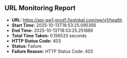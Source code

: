 ## URL Monitoring Report

- **URL:** https://api-gw1-prod1.fisglobal.com/gw/v1/health
- **Start Time:** 2025-10-13T18:53:25.095356
- **End Time:** 2025-10-13T18:53:25.251889
- **Total Time Taken:** 0.156533 seconds
- **HTTP Status Code:** 403
- **Status:** Failure
- **Failure Reason:** HTTP Status Code: 403
